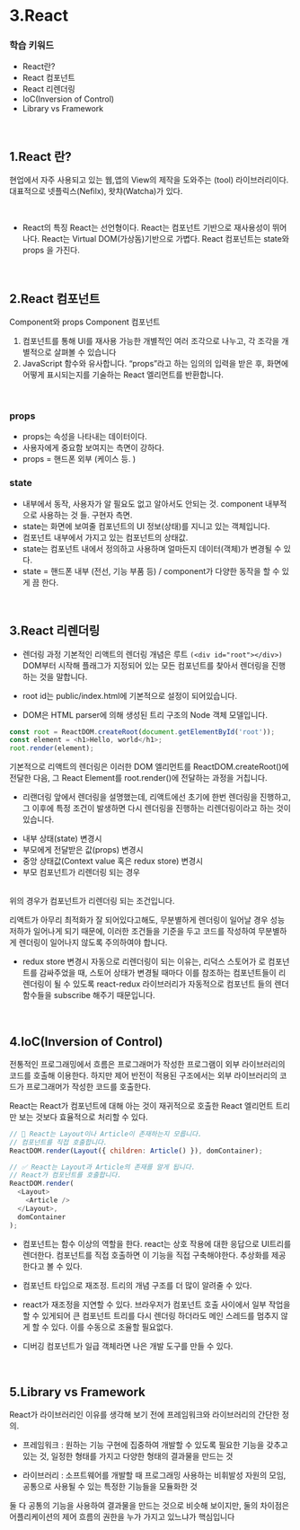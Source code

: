# 3.React

### 학습 키워드

- React란?
- React 컴포넌트
- React 리렌더링
- IoC(Inversion of Control)
- Library vs Framework

<br>

## 1.React 란?

현업에서 자주 사용되고 있는 웹,앱의 View의 제작을 도와주는 (tool) 라이브러리이다.
대표적으로 넷플릭스(Nefilx), 왓챠(Watcha)가 있다.

<br>

- React의 특징
  React는 선언형이다.
  React는 컴포넌트 기반으로 재사용성이 뛰어나다.
  React는 Virtual DOM(가상돔)기반으로 가볍다.
  React 컴포넌트는 state와 props 을 가진다.

<br>

## 2.React 컴포넌트

Component와 props
Component 컴포넌트

1. 컴포넌트를 통해 UI를 재사용 가능한 개별적인 여러 조각으로 나누고, 각 조각을 개별적으로 살펴볼 수 있습니다
2. JavaScript 함수와 유사합니다. “props”라고 하는 임의의 입력을 받은 후, 화면에 어떻게 표시되는지를 기술하는 React 엘리먼트를 반환합니다.

<br>

### props

- props는 속성을 나타내는 데이터이다.
- 사용자에게 중요함 보여지는 측면이 강하다.
- props = 핸드폰 외부 (케이스 등. )

### state

- 내부에서 동작, 사용자가 알 필요도 없고 알아서도 안되는 것. component 내부적으로 사용하는 것 들. 구현자 측면.
- state는 화면에 보여줄 컴포넌트의 UI 정보(상태)를 지니고 있는 객체입니다.
- 컴포넌트 내부에서 가지고 있는 컴포넌트의 상태값.
- state는 컴포넌트 내에서 정의하고 사용하며 얼마든지 데이터(객체)가 변경될 수 있다.
- state = 핸드폰 내부 (전선, 기능 부품 등) / component가 다양한 동작을 할 수 있게 끔 한다.

<br>

## 3.React 리렌더링

- 렌더링 과정
  기본적인 리액트의 렌더링 개념은 루트
  `(<div id="root"></div>)`
  DOM부터 시작해 플래그가 지정되어 있는 모든 컴포넌트를 찾아서 렌더링을 진행하는 것을 말합니다.

* root id는 public/index.html에 기본적으로 설정이 되어있습니다.

* DOM은 HTML parser에 의해 생성된 트리 구조의 Node 객체 모델입니다.

```js
const root = ReactDOM.createRoot(document.getElementById('root'));
const element = <h1>Hello, world</h1>;
root.render(element);
```

기본적으로 리액트의 렌더링은 이러한 DOM 엘리먼트를 ReactDOM.createRoot()에 전달한 다음, 그 React Element를 root.render()에 전달하는 과정을 거칩니다.

- 리랜더링
  앞에서 렌더링을 설명했는데, 리액트에선 초기에 한번 렌더링을 진행하고, 그 이후에 특정 조건이 발생하면 다시 렌더링을 진행하는 리렌더링이라고 하는 것이 있습니다.

* 내부 상태(state) 변경시
* 부모에게 전달받은 값(props) 변경시
* 중앙 상태값(Context value 혹은 redux store) 변경시
* 부모 컴포넌트가 리렌더링 되는 경우

<br>
위의 경우가 컴포넌트가 리렌더링 되는 조건입니다.

리액트가 아무리 최적화가 잘 되어있다고해도, 무분별하게 렌더링이 일어날 경우 성능 저하가 일어나게 되기 때문에, 이러한 조건들을 기준을 두고 코드를 작성하여 무분별하게 렌더링이 일어나지 않도록 주의하여야 합니다.

- redux store 변경시 자동으로 리렌더링이 되는 이유는, 리덕스 스토어가 <Provider store={store}>로 컴포넌트를 감싸주었을 때, 스토어 상태가 변경될 때마다 이를 참조하는 컴포넌트들이 리렌더링이 될 수 있도록 react-redux 라이브러리가 자동적으로 컴포넌트 들의 렌더 함수들을 subscribe 해주기 때문입니다.

<br>

## 4.IoC(Inversion of Control)

전통적인 프로그래밍에서 흐름은 프로그래머가 작성한 프로그램이 외부 라이브러리의 코드를 호출해 이용한다. 하지만 제어 반전이 적용된 구조에서는 외부 라이브러리의 코드가 프로그래머가 작성한 코드를 호출한다.

React는 React가 컴포넌트에 대해 아는 것이 재귀적으로 호출한 React 엘리먼트 트리만 보는 것보다 효율적으로 처리할 수 있다.

```js
// 🔴 React는 Layout이나 Article이 존재하는지 모릅니다.
// 컴포넌트를 직접 호출합니다.
ReactDOM.render(Layout({ children: Article() }), domContainer);

// ✅ React는 Layout과 Article의 존재를 알게 됩니다.
// React가 컴포넌트를 호출합니다.
ReactDOM.render(
  <Layout>
    <Article />
  </Layout>,
  domContainer
);
```

- 컴포넌트는 함수 이상의 역할을 한다. react는 상호 작용에 대한 응답으로 UI트리를 렌더한다. 컴포넌트를 직접 호출하면 이 기능을 직접 구축해야한다. 추상화를 제공한다고 볼 수 있다.

- 컴포넌트 타입으로 재조정. 트리의 개념 구조를 더 많이 알려줄 수 있다.

- react가 재조정을 지연할 수 있다. 브라우저가 컴포넌트 호출 사이에서 일부 작업을 할 수 있게되어 큰 컴포넌트 트리를 다시 렌더링 하더라도 메인 스레드를 멈추지 않게 할 수 있다. 이를 수동으로 조율할 필요없다.

- 디버깅 컴포넌트가 일급 객체라면 나은 개발 도구를 만들 수 있다.

<br>

## 5.Library vs Framework

React가 라이브러리인 이유를 생각해 보기 전에 프레임워크와 라이브러리의 간단한 정의.

- 프레임워크 : 원하는 기능 구현에 집중하여 개발할 수 있도록 필요한 기능을 갖추고 있는 것, 일정한 형태를 가지고 다양한 형태의 결과물을 만드는 것

- 라이브러리 : 소프트웨어를 개발할 때 프로그래밍 사용하는 비휘발성 자원의 모임, 공통으로 사용될 수 있는 특정한 기능들을 모듈화한 것

둘 다 공통의 기능을 사용하여 결과물을 만드는 것으로 비슷해 보이지만, 둘의 차이점은 어플리케이션의 제어 흐름의 권한을 누가 가지고 있느냐가 핵심입니다

